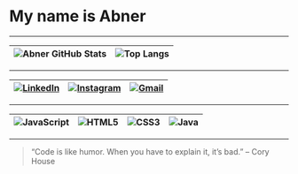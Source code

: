 # My name is Abner

---

<!-- Setor 1: GitHub Stats -->
| ![Abner GitHub Stats](https://github-readme-stats.vercel.app/api?username=abnerolimor&show_icons=true&theme=tokyonight&hide=issues) | ![Top Langs](https://github-readme-stats.vercel.app/api/top-langs/?username=abnerolimor&layout=compact&theme=tokyonight) |
|:-------------------------------------------------------------:|:-------------------------------------------------------------:|

---

<!-- Setor 2: Redes Sociais -->
| [![LinkedIn](https://img.shields.io/badge/-LinkedIn-0077B5?style=for-the-badge&logo=linkedin&logoColor=white)](https://www.linkedin.com/in/abner-de-oliveira-moraes-58b537323) | [![Instagram](https://img.shields.io/badge/-Instagram-E4405F?style=for-the-badge&logo=instagram&logoColor=white)](https://www.instagram.com/abner_oli?igsh=bjcyMjJrZW9wdmNj) | [![Gmail](https://img.shields.io/badge/-Gmail-D14836?style=for-the-badge&logo=gmail&logoColor=white)](mailto:abner.oliveira.moraes@escola.pr.gov.br) |
|:-------------------------------------------------------------:|:-------------------------------------------------------------:|:-------------------------------------------------------------:|

---

<!-- Setor 3: Linguagens e Ferramentas -->
| ![JavaScript](https://img.shields.io/badge/-JavaScript-F7DF1E?style=flat-square&logo=javascript&logoColor=black) | ![HTML5](https://img.shields.io/badge/-HTML5-E34F26?style=flat-square&logo=html5&logoColor=white) | ![CSS3](https://img.shields.io/badge/-CSS3-1572B6?style=flat-square&logo=css3) | ![Java](https://img.shields.io/badge/-Java-007396?style=flat-square&logo=java&logoColor=white) |
|:-------------------------------------------------------------:|:-------------------------------------------------------------:|:-------------------------------------------------------------:|:-------------------------------------------------------------:|

---

> “Code is like humor. When you have to explain it, it’s bad.” – Cory House
